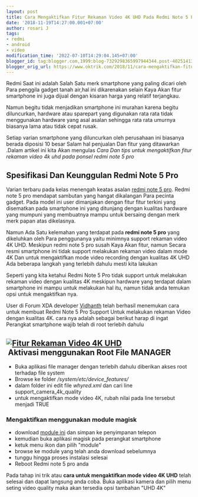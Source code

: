```yaml
---
layout: post
title: Cara Mengaktifkan Fitur Rekaman Video 4K UHD Pada Redmi Note 5 Pro
date: '2018-11-19T14:27:00.001+07:00'
author: rosari J
tags:
- redmi
- android
- video
modification_time: '2022-07-10T14:29:04.145+07:00'
blogger_id: tag:blogger.com,1999:blog-7329298365997944344.post-4025141329379012724
blogger_orig_url: https://www.oktrik.com/2018/11/cara-mengaktifkan-fitur-rekaman-video.html
---
```


Redmi Saat ini adalah Salah Satu merk smartphone yang paling dicari oleh Para penggila gadget tanah air,hal ini dikarenakan selain Kaya Akan fitur smartphone ini juga dijual dengan kisaran harga yang relatif terjangkau.

Namun begitu tidak menjadikan smartphone ini murahan karena begitu diluncurkan, hardware atau sparepart yang digunakan rata rata tidak menggunakan hardware yang asal asalan sehingga rata rata umurnya biasanya lama atau tidak cepat rusak.

Setiap varian smartphone yang diluncurkan oleh perusahaan ini biasanya berada diposisi 10 besar Salam hal penjualan Dan fitur yang ditawarkan .Dalam artikel ini kita Akan mengulas *Cara Dan tips untuk mengaktifkan fitur rekaman video 4k uhd pada ponsel redmi note 5 pro*

Spesifikasi Dan Keunggulan Redmi Note 5 Pro
-------------------------------------------

Varian terbaru pada kelas menengah keatas asalan [redmi note 5 pro](https://www.gsmarena.com/xiaomi_redmi_note_5_pro-8893.php). Redmi note 5 pro mendapat sambutan yang hangat dikalangan Para pecinta gadget. Pada model ini user dimanjakan dengan fitur fitur terkini yang disematkan pada smartphone ini yang ditunjang dengan kualitas hardware yang mumpuni yang membuatnya mampu untuk bersaing dengan merk merk papan atas dikelasnya.

Namun Ada Satu kelemahan yang terdapat pada **redmi note 5 pro** yang dikeluhkan oleh Para penggunanya yaitu minimnya support rekaman video 4K UHD. Meskipun redmi note 5 pro susah Kaya Akan fitur, namun Secara resmi smartphone ini tidak support melakukan rekaman video dalam mode 4K Dan untuk mengaktifkan mode video recording dengan kualitas 4K UHD Ada beberapa langkah yang terlebih dahulu mesti kita lakukan

Seperti yang kita ketahui Redmi Note 5 Pro tidak support untuk melakukan rekaman video dengan kualitas 4K meskipun hardware yang terdapat dalam smartphone ini mampu untuk melakukan hal itu, namun tidak anda temukan opsi untuk mengaktifkan nya.

User di Forum XDA developer [Vidhanth](https://forum.xda-developers.com/m/vidhanth.5514501/) telah berhasil menemukan cara untuk membuat Redmi Note 5 Pro Support Untuk melakukan rekaman Video dengan kualitas 4K. cara nya adalah sebagai berikut harap di ingat Perangkat smartphone wajib telah di root terlebih dahulu

[![Fitur Rekaman Video 4K UHD](https://blogger.googleusercontent.com/img/b/R29vZ2xl/AVvXsEgvvQNS5hFsu-jdQ67P51v1wfXzTrCIZ0OFUpuLShlUDTuCxQfD1hfBZ5L6jnkXYhoevrVfjM83BiQGc3QdfErHlniuIMBpG8DzaYo3BzUeYVGSflYC_RRFzPX_-bz_UbCGr1GdotzBouJuFVXnA_lvI5LSDKmTm4a7z5owCdLPvBTAzdDhn3BWnsnHcQ/w640-h400/redmi-1-800x500.jpg "Rekaman Video 4K UHD")](https://blogger.googleusercontent.com/img/b/R29vZ2xl/AVvXsEgvvQNS5hFsu-jdQ67P51v1wfXzTrCIZ0OFUpuLShlUDTuCxQfD1hfBZ5L6jnkXYhoevrVfjM83BiQGc3QdfErHlniuIMBpG8DzaYo3BzUeYVGSflYC_RRFzPX_-bz_UbCGr1GdotzBouJuFVXnA_lvI5LSDKmTm4a7z5owCdLPvBTAzdDhn3BWnsnHcQ/s800/redmi-1-800x500.jpg)  
 Aktivasi menggunakan Root File MANAGER
--------------------------------------

* Buka aplikasi file manager dengan terlebih dahulu diberikan akses root terhadap file system
* Browse ke folder */system/etc/device\_features/*
* dalam folder ini edit file *whyred.xml* dan cari line support\_camera\_4k\_quality
* untuk mengaktifkan mode video 4K, rubah nilai pada line tersebut menjadi TRUE

### Mengaktifkan menggunakan module magisk

* download [module ini](https://drive.google.com/file/d/1OEU9xMqCNRqNLv-Z2TT472dDRB8Lf35f/view?usp=drive_open) dan simpan ke penyimpanan telepon
* kemudian buka aplikasi magisk pada perangkat smartphone
* ketuk menu ikon dan pilih "module"
* browse ke module yang telah anda download sebelumnya
* tunggu hingga proses instalasi selesai
* Reboot Redmi note 5 pro anda

Pada tahap ini trik atau **cara untuk mengaktifkan mode video 4K UHD** telah selesai dan dapat langsung anda coba. Buka aplikasi kamera dan pilih menu seting video quality maka akan tersedia opsi tambahan "UHD 4K"

